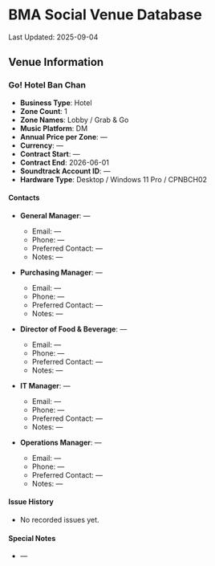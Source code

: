 # BMA Social Venue Database

Last Updated: 2025-09-04

## Venue Information

### Go! Hotel Ban Chan
- **Business Type**: Hotel
- **Zone Count**: 1
- **Zone Names**: Lobby / Grab & Go
- **Music Platform**: DM
- **Annual Price per Zone**: —
- **Currency**: —
- **Contract Start**: —
- **Contract End**: 2026-06-01
- **Soundtrack Account ID**: —
- **Hardware Type**: Desktop / Windows 11 Pro / CPNBCH02

#### Contacts
- **General Manager**: —
  - Email: —
  - Phone: —
  - Preferred Contact: —
  - Notes: —

- **Purchasing Manager**: —
  - Email: —
  - Phone: —
  - Preferred Contact: —
  - Notes: —

- **Director of Food & Beverage**: —
  - Email: —
  - Phone: —
  - Preferred Contact: —
  - Notes: —

- **IT Manager**: —
  - Email: —
  - Phone: —
  - Preferred Contact: —
  - Notes: —

- **Operations Manager**: —
  - Email: —
  - Phone: —
  - Preferred Contact: —
  - Notes: —

#### Issue History
- No recorded issues yet.

#### Special Notes
- —
